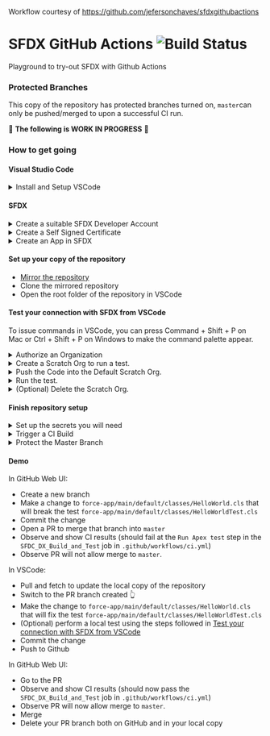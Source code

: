 Workflow courtesy of https://github.com/jefersonchaves/sfdxgithubactions

# SFDX GitHub Actions ![Build Status](https://github.com/Affraes-Organisation/actions-sfdc-example/workflows/CI/badge.svg)
Playground to try-out SFDX with Github Actions

### Protected Branches

This copy of the repository has protected branches turned on, `master`can only be pushed/merged to upon a successful CI run.

:construction: **The following is WORK IN PROGRESS** :construction:

### How to get going

#### Visual Studio Code
<details>
<summary>Install and Setup VSCode</summary>
- Obtain and install the latest version of [Visual Studio Code](https://code.visualstudio.com/)
- If you don’t already have version 8 or 11 of the JDK installed, you can install the latest version of the Java 8 JDK from [Java SE Development Kit 8 Downloads](http://www.oracle.com/technetwork/java/javase/downloads/jdk8-downloads-2133151.html) or the latest version of the Java 11 JDK from [Java SE Development Kit 11 Downloads](https://www.oracle.com/technetwork/java/javase/downloads/jdk11-downloads-5066655.html).
- [Install the Salesforce CLI tools](https://developer.salesforce.com/docs/atlas.en-us.sfdx_setup.meta/sfdx_setup/sfdx_setup_install_cli.htm) and the [Salesforce Extension Pack for VSCode](https://marketplace.visualstudio.com/items?itemName=salesforce.salesforcedx-vscode).
- In a terminal window, run `sfdx update` to update the tools. The packaged tools had a problem when I orginally installed them that was fixed by running the `sfdx update` command
</details>

#### SFDX

<details><summary>Create a suitable SFDX Developer Account</summary>

- [Sign up](https://developer.salesforce.com/promotions/orgs/dx-signup) for a SFDX Developer Account
- Note your username as you will use it later as the contents of the GitHub Secret `SALESFORCE_DEVHUB_USERNAME`

</details>

<details><summary>Create a Self Signed Certificate</summary>

- The JWT-based authorization flow requires a digital certificate and the private key used to sign the certificate. You upload the digital certificate to the custom connected app that is also required for JWT-based authorization. You can use your own private key and certificate issued by a certification authority. Alternatively, [you can use OpenSSL to create a key and a self-signed digital certificate](https://developer.salesforce.com/docs/atlas.en-us.sfdx_dev.meta/sfdx_dev/sfdx_dev_auth_key_and_cert.htm).
- You will use the contents of the `<FILENAME>.key` file (If you followed the [OpenSSL instructions](https://developer.salesforce.com/docs/atlas.en-us.sfdx_dev.meta/sfdx_dev/sfdx_dev_auth_key_and_cert.htm) it will be the `server.key` file) later as the contents of the GitHub Secret `SALESFORCE_JWT_SECRET_KEY`

</details>

<details><summary>Create an App in SFDX</summary>

- As this workflow uses JWT-based Authetication, you must [create a connected app in your Dev Hub org](https://developer.salesforce.com/docs/atlas.en-us.sfdx_dev.meta/sfdx_dev/sfdx_dev_auth_connected_app.htm).
- The `server.crt` referred to is the file you created in the [Create a Self Signed Certificate](#create-a-self-signed-certificate).
- Make note of the consumer key as you will use it later as the contents of the GitHub Secret `SALESFORCE_CONSUMER_KEY`

</details>

#### Set up your copy of the repository

- [Mirror the repository](https://help.github.com/en/github/creating-cloning-and-archiving-repositories/duplicating-a-repository)
- Clone the mirrored repository
- Open the root folder of the repository in VSCode

#### Test your connection with SFDX from VSCode

To issue commands in VSCode, you can press Command + Shift + P on Mac or Ctrl + Shift + P on Windows to make the command palette appear.

<details><summary>Authorize an Organization</summary>

- Type `SFDX: Authorize an Org` and select that command.
- To accept the default login URL, press Enter/Return.
- Enter an alias such as `VSCodePlayground`.
- Notice that your default browser opens a new Salesforce login window. Log in to your playground using your Developer Account username and password.
- When you are asked to grant access to the connected app, click to allow:
![Allow?](https://res.cloudinary.com/hy4kyit2a/f_auto,fl_lossy,q_70/learn/projects/quickstart-vscode-salesforce/use-vscode-for-salesforce/images/35b7e9cde25290c50977ea8932aa92c3_cjptzm-674000-f-0-s-89846-lck-3-l.png)   
- Close the browser window
- You should see a success message in the output panel in VSCode:
![Hooray!](https://res.cloudinary.com/hy4kyit2a/f_auto,fl_lossy,q_70/learn/projects/quickstart-vscode-salesforce/use-vscode-for-salesforce/images/e79231bf40a1e2a893b8b22f1c72774b_cjptzm-677000-g-0-s-89-iyreg-3-fa.png)

</details>

<details><summary>Create a Scratch Org to run a test.</summary>

- Type `SFDX: Create a Default Scratch Org` and select that command.
- To accept the defaults, press Enter/Return. The only default you may want to consider is the life of the Scratch Org (in Days) The default is 7, but you may prefer less.
- check for a `exit 0` success status in the output panel in VSCode
- The system will now use this created Scratch Org to push code to to run tests.

</details>

<details><summary>Push the Code into the Default Scratch Org.</summary>

- Type `SFDX: Push Source to Default Scratch Org` and select that command.
- check for a `exit 0` success status in the output panel in VSCode

</details>

<details><summary>Run the test.</summary>

- Type `SFDX: Invoke Apex Tests` and select that command.
- You can choose a specific test class or run them all.
- check for a `exit 0` success status in the output panel in VSCode

</details>

<details><summary>(Optional) Delete the Scratch Org.</summary>

- The Org will auto delete after the number of days you picked for teh life of the Scratch Org when creating it.
- There is no built in SFDX command to do this in the Supplied VSCode Salesforce Extension commands, however, if you head to the terminal panel in VSCode, you can issue the command `sfdx force:org:delete`
- Confirm that you want to mark the Scratch Org for deletion by entering `y` at the prompt

</details>

#### Finish repository setup


<details><summary>Set up the secrets you will need</summary>

Create the following secrets in your copy of the repository:

- `SALESFORCE_DEVHUB_USERNAME`: The username you obtained when you [created your SFDC Developer Account](#getting-a-suitable-sfdc-dx-developer-account)
- `SALESFORCE_JWT_SECRET_KEY`: The contents of your `server.key` file you created when [creating your self signed certificate](#create-a-self-signed-certificate), noted above.
- `SALESFORCE_CONSUMER_KEY`: The Consumer Key you generated and noted when you [created an App in SFDC](#create-an-app-in-sfdx).

</details>

<details><summary>Trigger a CI Build</summary>

Trigger a CI build so we get a `SFDC_DX_Build_and_Test` Status Check checkbox to select when we setup up Protected Branches.

</details>

<details><summary>Protect the Master Branch</summary>

Set up `master` as a protected branch:
- [x] Require status checks to pass before merging
- [x] Require branches to be up to date before merging
- Status checks found in the last week for this repository:

  - [x] SFDC_DX_Build_and_Test
- [x] Include administrators

</details>

#### Demo
In GitHub Web UI:
- Create a new branch
- Make a change to `force-app/main/default/classes/HelloWorld.cls` that will break the test `force-app/main/default/classes/HelloWorldTest.cls`
- Commit the change
- Open a PR to merge that branch into `master`
- Observe and show CI results (should fail at the `Run Apex test` step in the `SFDC_DX_Build_and_Test` job in `.github/workflows/ci.yml`)
- Observe PR will not allow merge to `master`.

In VSCode:
- Pull and fetch to update the local copy of the repository
- Switch to the PR branch created :point_up_2:
- Make the change to `force-app/main/default/classes/HelloWorld.cls` that will fix the test `force-app/main/default/classes/HelloWorldTest.cls`
- (Optional) perform a local test using the steps followed in [Test your connection with SFDX from VSCode](#test-your-connection-with-sfdx-from-vscode)
- Commit the change
- Push to Github

In GitHub Web UI:
- Go to the PR
- Observe and show CI results (should now pass the `SFDC_DX_Build_and_Test` job in `.github/workflows/ci.yml`)
- Observe PR will now allow merge to `master`.
- Merge
- Delete your PR branch both on GitHub and in your local copy
